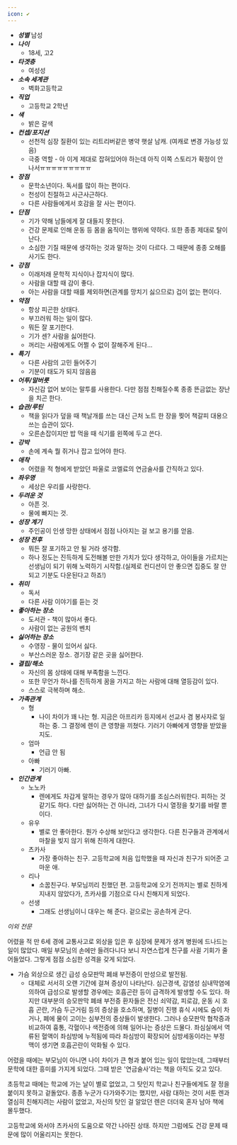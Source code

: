 ```yaml
---
icon: ✔
---
```

> 

- ***성별***
	남성
- ***나이***
	- 18세, 고2
- ***타겟층***
	- 여성성
- ***소속 세계관***
	- 벽화고등학교
- ***직업***
	- 고등학교 2학년
- ***색***
	- 밝은 갈색
- ***컨셉/포지션***
	- 선천적 심장 질환이 있는 리트리버같은 병약 햇살 남캐. (여캐로 변경 가능성 있음)
	- 극중 역할 - 아 이게 제대로 잡혀있어야 하는데 아직 이쪽 스토리가 확정이 안 나서ㅠㅠㅠㅠㅠㅠㅠㅠㅠ
- ***장점***
	- 문학소년이다. 독서를 많이 하는 편이다.
	- 천성이 친절하고 사근사근하다.
	- 다른 사람들에게서 호감을 잘 사는 편이다.
- ***단점***
	- 기가 약해 남들에게 잘 대들지 못한다.
	- 건강 문제로 인해 운동 등 몸을 움직이는 행위에 약하다. 또한 종종 제대로 탈이 난다.
	- 소심한 기질 때문에 생각하는 것과 말하는 것이 다르다. 그 때문에 종종 오해를 사기도 한다.
- ***강점***
	- 이래저래 문학적 지식이나 잡지식이 많다.
	- 사람을 대할 때 감이 좋다.
	- 아는 사람을 대할 때를 제외하면(관계를 망치기 싫으므로) 겁이 없는 편이다.
- ***약점***
	- 항상 피곤한 상태다.
	- 부끄러워 하는 일이 많다.
	- 뭐든 잘 포기한다.
	- 기가 센? 사람을 싫어한다.
	- 꺼리는 사람에게도 어쩔 수 없이 잘해주게 된다...
- ***특기***
	- 다른 사람의 고민 들어주기
	- 기분이 태도가 되지 않음음
- ***어투/말버릇***
	- 자신감 없어 보이는 말투를 사용한다. 다만 점점 친해질수록 종종 뜬금없는 장난을 치곤 한다.
- ***습관/루틴***
	- 책을 읽다가 덮을 때 책날개를 쓰는 대신 근처 노트 한 장을 찢어 책갈피 대용으쓰는 습관이 있다.
	- 오른손잡이지만 밥 먹을 때 식기를 왼쪽에 두고 쓴다.
- ***강박***
	- 손에 계속 뭘 쥐거나 잡고 있어야 한다.
- ***애착***
	- 어렸을 적 형에게 받았던 파울로 코엘료의 연금술사를 간직하고 있다.
- ***좌우명***
	- 세상은 우리를 사랑한다.
- ***두려운 것***
	- 아픈 것.
	- 물에 빠지는 것.
- ***성장 계기***
	- 주인공이 인생 망한 상태에서 점점 나아지는 걸 보고 용기를 얻음.
- ***성장 전후***
	- 뭐든 잘 포기하고 안 될 거라 생각함.
	- 하나 정도는 진득하게 도전해볼 만한 가치가 있다 생각하고, 아이들을 가르치는 선생님이 되기 위해 노력하기 시작함.(실제로 컨디션이 안 좋으면 집중도 잘 안 되고 기분도 다운된다고 하죠!)
- ***취미***
	- 독서
	- 다른 사람 이야기를 듣는 것
- ***좋아하는 장소***
	- 도서관 - 책이 많아서 좋다.
	- 사람이 없는 공원의 벤치
- ***싫어하는 장소***
	- 수영장 - 물이 있어서 싫다.
	- 부산스러운 장소. 경기장 같은 곳을 싫어한다.
- ***결핍/해소***
	- 자신의 몸 상태에 대해 부족함을 느낀다.
	- 또한 무언가 하나를 진득하게 꿈을 가지고 하는 사람에 대해 열등감이 있다.
	- 스스로 극복하며 해소.
- ***가족관계***
	- 형
		- 나이 차이가 꽤 나는 형. 지금은 아프리카 등지에서 선교사 겸 봉사자로 일하는 중. 그 결정에 렌이 큰 영향을 끼쳤다. 기러기 아빠에게 영향을 받았을지도.
	- 엄마
		- 언급 안 됨
	- 아빠
		- 기러기 아빠. 
- ***인간관계***
	- 노노카
		- 렌에게도 차갑게 말하는 경우가 많아 대하기를 조심스러워한다. 피하는 것 같기도 하다. 다만 싫어하는 건 아니라, 그녀가 다시 열정을 찾기를 바랄 뿐이다.
	- 유우
		- 별로 안 좋아한다. 뭔가 수상해 보인다고 생각한다. 다른 친구들과 관계에서 마찰을 빚지 않기 위해 친하게 대한다.
	- 츠카사
		- 가장 좋아하는 친구. 고등학교에 처음 입학했을 때 자신과 친구가 되어준 고마운 애. 
	- 리나
		- 소꿉친구다. 부모님끼리 친했던 편. 고등학교에 오기 전까지는 별로 친하게 지내지 않았다가, 츠카사를 기점으로 다시 친해지게 되었다.
	- 선생
		- 그래도 선생님이니 대우는 해 준다. 겉으로는 공손하게 군다.

*이외 전문*

어렸을 적 만 6세 경에 교통사고로 외상을 입은 후 심장에 문제가 생겨 병원에 드나드는 일이 많았다. 매일 부모님의 손에만 들려다니다 보니 자연스럽게 친구를 사귈 기회가 줄어들었다. 그렇게 점점 소심한 성격을 갖게 되었다.
- 가슴 외상으로 생긴 급성 승모판막 폐쇄 부전증이 만성으로 발전됨. 
	- 대체로 서서히 오랜 기간에 걸쳐 증상이 나타난다. 심근경색, 감염성 심내막염에 의하여 급성으로 발생할 경우에는 호흡곤란 등이 급격하게 발생할 수도 있다. 하지만 대부분의 승모판막 폐쇄 부전증 환자들은 전신 쇠약감, 피로감, 운동 시 호흡 곤란, 가슴 두근거림 등의 증상을 호소하며, 질병이 진행 휴식 시에도 숨이 차거나, 폐에 물이 고이는 심부전의 증상들이 발생한다. 그러나 승모판막 협착증과 비교하여 흉통, 각혈이나 색전증에 의해 일어나는 증상은 드물다. 좌심실에서 역류된 혈액이 좌심방에 누적됨에 따라 좌심방이 확장되어 심방세동이라는 부정맥이 생기면 호흡곤란이 악화될 수 있다.

어렸을 때에는 부모님이 아니면 나이 차이가 큰 형과 붙어 있는 일이 많았는데, 그때부터 문학에 대한 흥미를 가지게 되었다. 그때 받은 '연금술사'라는 책을 아직도 갖고 있다.

초등학교 때에는 학교에 가는 날이 별로 없었고, 그 탓인지 학교나 친구들에게도 잘 정을 붙이지 못하고 겉돌았다. 종종 누군가 다가와주기는 했지만, 사람 대하는 것이 서툰 렌과 열심히 친해지려는 사람이 없었고, 자신의 탓인 걸 알았던 렌은 더더욱 혼자 남아 책에 몰두했다.

고등학교에 와서야 츠카사의 도움으로 약간 나아진 상태. 하지만 그럼에도 건강 문제 때문에 많이 어울리지는 못한다.